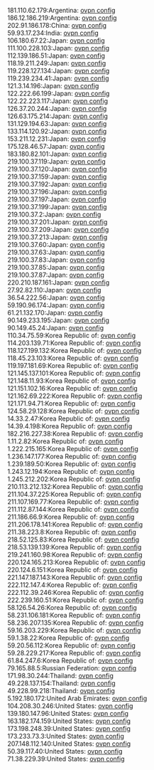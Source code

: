 181.110.62.179:Argentina: [ovpn config](vpn/181_110_62_179.ovpn)  
186.12.186.219:Argentina: [ovpn config](vpn/186_12_186_219.ovpn)  
202.91.186.178:China: [ovpn config](vpn/202_91_186_178.ovpn)  
59.93.17.234:India: [ovpn config](vpn/59_93_17_234.ovpn)  
106.180.67.22:Japan: [ovpn config](vpn/106_180_67_22.ovpn)  
111.100.228.103:Japan: [ovpn config](vpn/111_100_228_103.ovpn)  
112.139.186.51:Japan: [ovpn config](vpn/112_139_186_51.ovpn)  
118.19.211.249:Japan: [ovpn config](vpn/118_19_211_249.ovpn)  
119.228.127.134:Japan: [ovpn config](vpn/119_228_127_134.ovpn)  
119.239.234.41:Japan: [ovpn config](vpn/119_239_234_41.ovpn)  
121.3.14.196:Japan: [ovpn config](vpn/121_3_14_196.ovpn)  
122.222.66.199:Japan: [ovpn config](vpn/122_222_66_199.ovpn)  
122.22.223.117:Japan: [ovpn config](vpn/122_22_223_117.ovpn)  
126.37.20.244:Japan: [ovpn config](vpn/126_37_20_244.ovpn)  
126.63.175.214:Japan: [ovpn config](vpn/126_63_175_214.ovpn)  
131.129.194.63:Japan: [ovpn config](vpn/131_129_194_63.ovpn)  
133.114.120.92:Japan: [ovpn config](vpn/133_114_120_92.ovpn)  
153.211.12.231:Japan: [ovpn config](vpn/153_211_12_231.ovpn)  
175.128.46.57:Japan: [ovpn config](vpn/175_128_46_57.ovpn)  
183.180.82.101:Japan: [ovpn config](vpn/183_180_82_101.ovpn)  
219.100.37.119:Japan: [ovpn config](vpn/219_100_37_119.ovpn)  
219.100.37.120:Japan: [ovpn config](vpn/219_100_37_120.ovpn)  
219.100.37.159:Japan: [ovpn config](vpn/219_100_37_159.ovpn)  
219.100.37.192:Japan: [ovpn config](vpn/219_100_37_192.ovpn)  
219.100.37.196:Japan: [ovpn config](vpn/219_100_37_196.ovpn)  
219.100.37.197:Japan: [ovpn config](vpn/219_100_37_197.ovpn)  
219.100.37.199:Japan: [ovpn config](vpn/219_100_37_199.ovpn)  
219.100.37.2:Japan: [ovpn config](vpn/219_100_37_2.ovpn)  
219.100.37.201:Japan: [ovpn config](vpn/219_100_37_201.ovpn)  
219.100.37.209:Japan: [ovpn config](vpn/219_100_37_209.ovpn)  
219.100.37.213:Japan: [ovpn config](vpn/219_100_37_213.ovpn)  
219.100.37.60:Japan: [ovpn config](vpn/219_100_37_60.ovpn)  
219.100.37.63:Japan: [ovpn config](vpn/219_100_37_63.ovpn)  
219.100.37.83:Japan: [ovpn config](vpn/219_100_37_83.ovpn)  
219.100.37.85:Japan: [ovpn config](vpn/219_100_37_85.ovpn)  
219.100.37.87:Japan: [ovpn config](vpn/219_100_37_87.ovpn)  
220.210.187.161:Japan: [ovpn config](vpn/220_210_187_161.ovpn)  
27.92.82.110:Japan: [ovpn config](vpn/27_92_82_110.ovpn)  
36.54.222.56:Japan: [ovpn config](vpn/36_54_222_56.ovpn)  
59.190.96.174:Japan: [ovpn config](vpn/59_190_96_174.ovpn)  
61.21.132.170:Japan: [ovpn config](vpn/61_21_132_170.ovpn)  
90.149.233.195:Japan: [ovpn config](vpn/90_149_233_195.ovpn)  
90.149.45.24:Japan: [ovpn config](vpn/90_149_45_24.ovpn)  
110.34.75.59:Korea Republic of: [ovpn config](vpn/110_34_75_59.ovpn)  
114.203.139.71:Korea Republic of: [ovpn config](vpn/114_203_139_71.ovpn)  
118.127.199.132:Korea Republic of: [ovpn config](vpn/118_127_199_132.ovpn)  
118.45.23.103:Korea Republic of: [ovpn config](vpn/118_45_23_103.ovpn)  
119.197.181.69:Korea Republic of: [ovpn config](vpn/119_197_181_69.ovpn)  
121.145.137.101:Korea Republic of: [ovpn config](vpn/121_145_137_101.ovpn)  
121.148.11.93:Korea Republic of: [ovpn config](vpn/121_148_11_93.ovpn)  
121.151.102.16:Korea Republic of: [ovpn config](vpn/121_151_102_16.ovpn)  
121.162.69.222:Korea Republic of: [ovpn config](vpn/121_162_69_222.ovpn)  
121.171.94.71:Korea Republic of: [ovpn config](vpn/121_171_94_71.ovpn)  
124.58.29.128:Korea Republic of: [ovpn config](vpn/124_58_29_128.ovpn)  
14.33.2.47:Korea Republic of: [ovpn config](vpn/14_33_2_47.ovpn)  
14.39.4.198:Korea Republic of: [ovpn config](vpn/14_39_4_198.ovpn)  
182.216.227.38:Korea Republic of: [ovpn config](vpn/182_216_227_38.ovpn)  
1.11.2.82:Korea Republic of: [ovpn config](vpn/1_11_2_82.ovpn)  
1.222.215.165:Korea Republic of: [ovpn config](vpn/1_222_215_165.ovpn)  
1.236.147.177:Korea Republic of: [ovpn config](vpn/1_236_147_177.ovpn)  
1.239.189.50:Korea Republic of: [ovpn config](vpn/1_239_189_50.ovpn)  
1.243.12.194:Korea Republic of: [ovpn config](vpn/1_243_12_194.ovpn)  
1.245.212.202:Korea Republic of: [ovpn config](vpn/1_245_212_202.ovpn)  
210.113.212.132:Korea Republic of: [ovpn config](vpn/210_113_212_132.ovpn)  
211.104.37.225:Korea Republic of: [ovpn config](vpn/211_104_37_225.ovpn)  
211.107.169.77:Korea Republic of: [ovpn config](vpn/211_107_169_77.ovpn)  
211.112.87.144:Korea Republic of: [ovpn config](vpn/211_112_87_144.ovpn)  
211.186.66.9:Korea Republic of: [ovpn config](vpn/211_186_66_9.ovpn)  
211.206.178.141:Korea Republic of: [ovpn config](vpn/211_206_178_141.ovpn)  
211.38.223.8:Korea Republic of: [ovpn config](vpn/211_38_223_8.ovpn)  
218.52.125.83:Korea Republic of: [ovpn config](vpn/218_52_125_83.ovpn)  
218.53.139.139:Korea Republic of: [ovpn config](vpn/218_53_139_139.ovpn)  
219.241.160.98:Korea Republic of: [ovpn config](vpn/219_241_160_98.ovpn)  
220.124.165.213:Korea Republic of: [ovpn config](vpn/220_124_165_213.ovpn)  
220.124.6.151:Korea Republic of: [ovpn config](vpn/220_124_6_151.ovpn)  
221.147.187.143:Korea Republic of: [ovpn config](vpn/221_147_187_143.ovpn)  
222.112.147.4:Korea Republic of: [ovpn config](vpn/222_112_147_4.ovpn)  
222.112.39.246:Korea Republic of: [ovpn config](vpn/222_112_39_246.ovpn)  
222.239.160.51:Korea Republic of: [ovpn config](vpn/222_239_160_51.ovpn)  
58.126.54.26:Korea Republic of: [ovpn config](vpn/58_126_54_26.ovpn)  
58.231.106.181:Korea Republic of: [ovpn config](vpn/58_231_106_181.ovpn)  
58.236.207.135:Korea Republic of: [ovpn config](vpn/58_236_207_135.ovpn)  
59.16.203.229:Korea Republic of: [ovpn config](vpn/59_16_203_229.ovpn)  
59.1.38.22:Korea Republic of: [ovpn config](vpn/59_1_38_22.ovpn)  
59.20.56.112:Korea Republic of: [ovpn config](vpn/59_20_56_112.ovpn)  
59.28.229.217:Korea Republic of: [ovpn config](vpn/59_28_229_217.ovpn)  
61.84.247.6:Korea Republic of: [ovpn config](vpn/61_84_247_6.ovpn)  
79.165.88.5:Russian Federation: [ovpn config](vpn/79_165_88_5.ovpn)  
171.98.30.244:Thailand: [ovpn config](vpn/171_98_30_244.ovpn)  
49.228.137.154:Thailand: [ovpn config](vpn/49_228_137_154.ovpn)  
49.228.99.218:Thailand: [ovpn config](vpn/49_228_99_218.ovpn)  
5.192.180.172:United Arab Emirates: [ovpn config](vpn/5_192_180_172.ovpn)  
104.208.30.246:United States: [ovpn config](vpn/104_208_30_246.ovpn)  
139.180.147.96:United States: [ovpn config](vpn/139_180_147_96.ovpn)  
163.182.174.159:United States: [ovpn config](vpn/163_182_174_159.ovpn)  
173.198.248.39:United States: [ovpn config](vpn/173_198_248_39.ovpn)  
173.233.73.3:United States: [ovpn config](vpn/173_233_73_3.ovpn)  
207.148.112.140:United States: [ovpn config](vpn/207_148_112_140.ovpn)  
50.39.117.40:United States: [ovpn config](vpn/50_39_117_40.ovpn)  
71.38.229.39:United States: [ovpn config](vpn/71_38_229_39.ovpn)  
